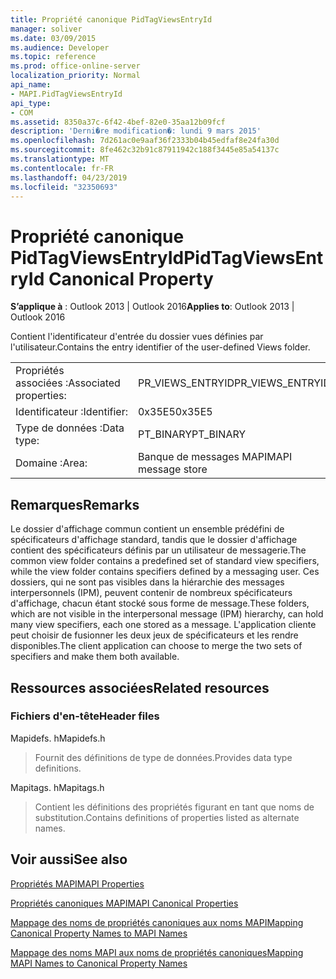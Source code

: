```yaml
---
title: Propriété canonique PidTagViewsEntryId
manager: soliver
ms.date: 03/09/2015
ms.audience: Developer
ms.topic: reference
ms.prod: office-online-server
localization_priority: Normal
api_name:
- MAPI.PidTagViewsEntryId
api_type:
- COM
ms.assetid: 8350a37c-6f42-4bef-82e0-35aa12b09fcf
description: 'Derni�re modification�: lundi 9 mars 2015'
ms.openlocfilehash: 7d261ac0e9aaf36f2333b04b45edfaf8e24fa30d
ms.sourcegitcommit: 8fe462c32b91c87911942c188f3445e85a54137c
ms.translationtype: MT
ms.contentlocale: fr-FR
ms.lasthandoff: 04/23/2019
ms.locfileid: "32350693"
---
```

# <a name="pidtagviewsentryid-canonical-property"></a><span data-ttu-id="bff27-103">Propriété canonique PidTagViewsEntryId</span><span class="sxs-lookup"><span data-stu-id="bff27-103">PidTagViewsEntryId Canonical Property</span></span>

  
  
<span data-ttu-id="bff27-104">**S’applique à** : Outlook 2013 | Outlook 2016</span><span class="sxs-lookup"><span data-stu-id="bff27-104">**Applies to**: Outlook 2013 | Outlook 2016</span></span> 
  
<span data-ttu-id="bff27-105">Contient l'identificateur d'entrée du dossier vues définies par l'utilisateur.</span><span class="sxs-lookup"><span data-stu-id="bff27-105">Contains the entry identifier of the user-defined Views folder.</span></span>
  
|||
|:-----|:-----|
|<span data-ttu-id="bff27-106">Propriétés associées :</span><span class="sxs-lookup"><span data-stu-id="bff27-106">Associated properties:</span></span>  <br/> |<span data-ttu-id="bff27-107">PR_VIEWS_ENTRYID</span><span class="sxs-lookup"><span data-stu-id="bff27-107">PR_VIEWS_ENTRYID</span></span>  <br/> |
|<span data-ttu-id="bff27-108">Identificateur :</span><span class="sxs-lookup"><span data-stu-id="bff27-108">Identifier:</span></span>  <br/> |<span data-ttu-id="bff27-109">0x35E5</span><span class="sxs-lookup"><span data-stu-id="bff27-109">0x35E5</span></span>  <br/> |
|<span data-ttu-id="bff27-110">Type de données :</span><span class="sxs-lookup"><span data-stu-id="bff27-110">Data type:</span></span>  <br/> |<span data-ttu-id="bff27-111">PT_BINARY</span><span class="sxs-lookup"><span data-stu-id="bff27-111">PT_BINARY</span></span>  <br/> |
|<span data-ttu-id="bff27-112">Domaine :</span><span class="sxs-lookup"><span data-stu-id="bff27-112">Area:</span></span>  <br/> |<span data-ttu-id="bff27-113">Banque de messages MAPI</span><span class="sxs-lookup"><span data-stu-id="bff27-113">MAPI message store</span></span>  <br/> |
   
## <a name="remarks"></a><span data-ttu-id="bff27-114">Remarques</span><span class="sxs-lookup"><span data-stu-id="bff27-114">Remarks</span></span>

<span data-ttu-id="bff27-115">Le dossier d'affichage commun contient un ensemble prédéfini de spécificateurs d'affichage standard, tandis que le dossier d'affichage contient des spécificateurs définis par un utilisateur de messagerie.</span><span class="sxs-lookup"><span data-stu-id="bff27-115">The common view folder contains a predefined set of standard view specifiers, while the view folder contains specifiers defined by a messaging user.</span></span> <span data-ttu-id="bff27-116">Ces dossiers, qui ne sont pas visibles dans la hiérarchie des messages interpersonnels (IPM), peuvent contenir de nombreux spécificateurs d'affichage, chacun étant stocké sous forme de message.</span><span class="sxs-lookup"><span data-stu-id="bff27-116">These folders, which are not visible in the interpersonal message (IPM) hierarchy, can hold many view specifiers, each one stored as a message.</span></span> <span data-ttu-id="bff27-117">L'application cliente peut choisir de fusionner les deux jeux de spécificateurs et les rendre disponibles.</span><span class="sxs-lookup"><span data-stu-id="bff27-117">The client application can choose to merge the two sets of specifiers and make them both available.</span></span>
  
## <a name="related-resources"></a><span data-ttu-id="bff27-118">Ressources associées</span><span class="sxs-lookup"><span data-stu-id="bff27-118">Related resources</span></span>

### <a name="header-files"></a><span data-ttu-id="bff27-119">Fichiers d'en-tête</span><span class="sxs-lookup"><span data-stu-id="bff27-119">Header files</span></span>

<span data-ttu-id="bff27-120">Mapidefs. h</span><span class="sxs-lookup"><span data-stu-id="bff27-120">Mapidefs.h</span></span>
  
> <span data-ttu-id="bff27-121">Fournit des définitions de type de données.</span><span class="sxs-lookup"><span data-stu-id="bff27-121">Provides data type definitions.</span></span>
    
<span data-ttu-id="bff27-122">Mapitags. h</span><span class="sxs-lookup"><span data-stu-id="bff27-122">Mapitags.h</span></span>
  
> <span data-ttu-id="bff27-123">Contient les définitions des propriétés figurant en tant que noms de substitution.</span><span class="sxs-lookup"><span data-stu-id="bff27-123">Contains definitions of properties listed as alternate names.</span></span>
    
## <a name="see-also"></a><span data-ttu-id="bff27-124">Voir aussi</span><span class="sxs-lookup"><span data-stu-id="bff27-124">See also</span></span>



[<span data-ttu-id="bff27-125">Propriétés MAPI</span><span class="sxs-lookup"><span data-stu-id="bff27-125">MAPI Properties</span></span>](mapi-properties.md)
  
[<span data-ttu-id="bff27-126">Propriétés canoniques MAPI</span><span class="sxs-lookup"><span data-stu-id="bff27-126">MAPI Canonical Properties</span></span>](mapi-canonical-properties.md)
  
[<span data-ttu-id="bff27-127">Mappage des noms de propriétés canoniques aux noms MAPI</span><span class="sxs-lookup"><span data-stu-id="bff27-127">Mapping Canonical Property Names to MAPI Names</span></span>](mapping-canonical-property-names-to-mapi-names.md)
  
[<span data-ttu-id="bff27-128">Mappage des noms MAPI aux noms de propriétés canoniques</span><span class="sxs-lookup"><span data-stu-id="bff27-128">Mapping MAPI Names to Canonical Property Names</span></span>](mapping-mapi-names-to-canonical-property-names.md)

